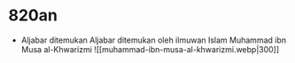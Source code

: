 # 820an
- Aljabar ditemukan
	Aljabar ditemukan oleh ilmuwan Islam Muhammad ibn Musa al-Khwarizmi
	![[muhammad-ibn-musa-al-khwarizmi.webp|300]]